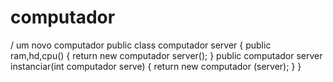 # computador
/ um novo  computador
public class computador server  {
  public ram,hd,cpu() {
    return new computador server();
  }
  public computador server instanciar(int computador serve) {
    return new computador (server);
  }
}
